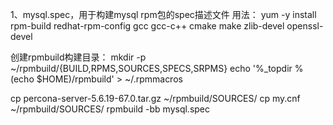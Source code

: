 1、mysql.spec，用于构建mysql rpm包的spec描述文件
用法：
yum -y install rpm-build redhat-rpm-config gcc gcc-c++ cmake make zlib-devel openssl-devel

创建rpmbuild构建目录：
mkdir -p ~/rpmbuild/{BUILD,RPMS,SOURCES,SPECS,SRPMS}
echo '%_topdir %(echo $HOME)/rpmbuild' > ~/.rpmmacros

cp percona-server-5.6.19-67.0.tar.gz ~/rpmbuild/SOURCES/
cp my.cnf ~/rpmbuild/SOURCES/
rpmbuild -bb mysql.spec

